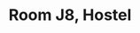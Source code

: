 ---
basin: 'Yes'
cudn: true
floor: First
grade: 7
images:
- /assets/images/rooms/h/j8_1.jpeg
- /assets/images/rooms/h/j8_2.jpeg
- /assets/images/rooms/h/j8_3.jpeg
- /assets/images/rooms/h/j8_4.jpeg
- /assets/images/rooms/h/j8_5.jpeg
living_room: 'Yes'
location: Hostel
name: J8
network: Wired and Wireless
title: Room J8, Hostel
---
